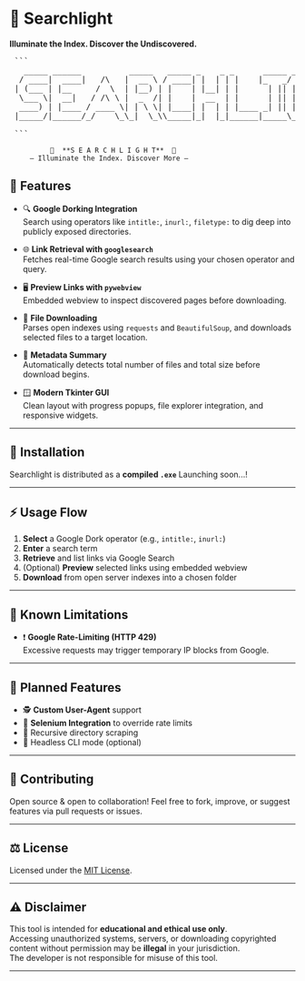 # 🔦 **Searchlight**
**Illuminate the Index. Discover the Undiscovered.**

<pre> ```   
   _____ ______          _____   _____ _    _ _      _____ _____ _    _ _______ 
  / ____|  ____|   /\   |  __ \ / ____| |  | | |    |_   _/ ____| |  | |__   __| 
 | (___ | |__     /  \  | |__) | |    | |__| | |      | || |  __| |__| |  | |   
  \___ \|  __|   / /\ \ |  _  /| |    |  __  | |      | || | |_ |  __  |  | |   
  ____) | |____ / ____ \| | \ \| |____| |  | | |____ _| || |__| | |  | |  | |   
 |_____/|______/_/    \_\_|  \_\\_____|_|  |_|______|_____\_____|_|  |_|  |_|   
 
 ``` </pre>
              🔦  **S E A R C H L I G H T**  🔦
         — Illuminate the Index. Discover More —

## 🚀 Features

- 🔍 **Google Dorking Integration**  
  Search using operators like `intitle:`, `inurl:`, `filetype:` to dig deep into publicly exposed directories.

- 🌐 **Link Retrieval with `googlesearch`**  
  Fetches real-time Google search results using your chosen operator and query.

- 🖥️ **Preview Links with `pywebview`**  
  Embedded webview to inspect discovered pages before downloading.

- 💾 **File Downloading**  
  Parses open indexes using `requests` and `BeautifulSoup`, and downloads selected files to a target location.

- 🧠 **Metadata Summary**  
  Automatically detects total number of files and total size before download begins.

- 🪟 **Modern Tkinter GUI**  
  Clean layout with progress popups, file explorer integration, and responsive widgets.

---

## 🧰 Installation

Searchlight is distributed as a **compiled `.exe`**
Launching soon...!

---

## ⚡ Usage Flow

1. **Select** a Google Dork operator (e.g., `intitle:`, `inurl:`)
2. **Enter** a search term
3. **Retrieve** and list links via Google Search
4. (Optional) **Preview** selected links using embedded webview
5. **Download** from open server indexes into a chosen folder

---

## 🛑 Known Limitations

- ❗ **Google Rate-Limiting (HTTP 429)**  
  Excessive requests may trigger temporary IP blocks from Google.

---

## 🧪 Planned Features

- 🕵️ **Custom User-Agent** support  
- 🧭 **Selenium Integration** to override rate limits  
- 📜 Recursive directory scraping  
- 🧰 Headless CLI mode (optional)

---

## 👥 Contributing

Open source & open to collaboration! Feel free to fork, improve, or suggest features via pull requests or issues.

---

## ⚖️ License

Licensed under the [MIT License](LICENSE).

---

## ⚠️ Disclaimer

This tool is intended for **educational and ethical use only**.  
Accessing unauthorized systems, servers, or downloading copyrighted content without permission may be **illegal** in your jurisdiction.  
The developer is not responsible for misuse of this tool.

---
